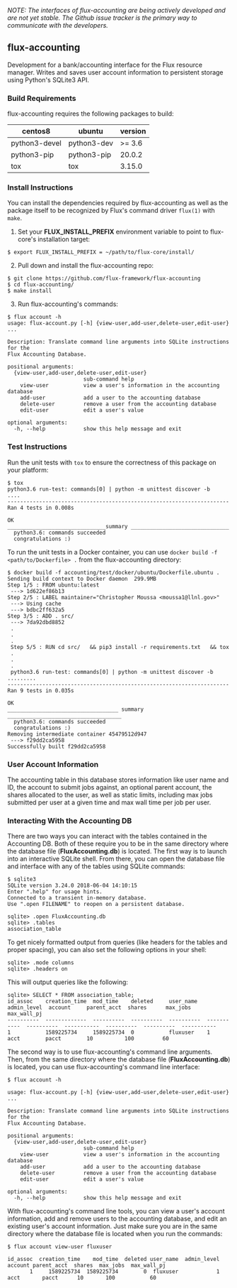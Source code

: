 _NOTE: The interfaces of flux-accounting are being actively developed and are not yet stable. The Github issue tracker is the primary way to communicate with the developers._

## flux-accounting

Development for a bank/accounting interface for the Flux resource manager. Writes and saves user account information to persistent storage using Python's SQLite3 API.

### Build Requirements

flux-accounting requires the following packages to build:

| centos8       | ubuntu      | version |
| ------        | --------    | ------- |
| python3-devel | python3-dev | >= 3.6  |
| python3-pip   | python3-pip | 20.0.2  |
| tox           | tox         | 3.15.0  |

### Install Instructions

You can install the dependencies required by flux-accounting as well as the package itself to be recognized by Flux's command driver `flux(1)` with `make`.

1. Set your **FLUX_INSTALL_PREFIX** environment variable to point to flux-core's installation target:

```
$ export FLUX_INSTALL_PREFIX = ~/path/to/flux-core/install/
```

2. Pull down and install the flux-accounting repo:

```
$ git clone https://github.com/flux-framework/flux-accounting
$ cd flux-accounting/
$ make install
```

3. Run flux-accounting's commands:

```
$ flux account -h
usage: flux-account.py [-h] {view-user,add-user,delete-user,edit-user} ...

Description: Translate command line arguments into SQLite instructions for the
Flux Accounting Database.

positional arguments:
  {view-user,add-user,delete-user,edit-user}
                        sub-command help
    view-user           view a user's information in the accounting database
    add-user            add a user to the accounting database
    delete-user         remove a user from the accounting database
    edit-user           edit a user's value

optional arguments:
  -h, --help            show this help message and exit
```

### Test Instructions

Run the unit tests with `tox` to ensure the correctness of this package on your platform:

```
$ tox
python3.6 run-test: commands[0] | python -m unittest discover -b
....
----------------------------------------------------------------------
Ran 4 tests in 0.008s

OK
_______________________________summary _______________________________
  python3.6: commands succeeded
  congratulations :)
```

To run the unit tests in a Docker container, you can use `docker build -f <path/to/Dockerfile> .` from the flux-accounting directory:

```
$ docker build -f accounting/test/docker/ubuntu/Dockerfile.ubuntu .
Sending build context to Docker daemon  299.9MB
Step 1/5 : FROM ubuntu:latest
 ---> 1d622ef86b13
Step 2/5 : LABEL maintainer="Christopher Moussa <moussa1@llnl.gov>"
 ---> Using cache
 ---> bdbc2ff632a5
Step 3/5 : ADD . src/
 ---> 7da92dbd8852
 .
 .
 .
 Step 5/5 : RUN cd src/   && pip3 install -r requirements.txt   && tox
 .
 .
 .
 python3.6 run-test: commands[0] | python -m unittest discover -b
.........
----------------------------------------------------------------------
Ran 9 tests in 0.035s

OK
___________________________________ summary ____________________________________
  python3.6: commands succeeded
  congratulations :)
Removing intermediate container 45479512d947
 ---> f29dd2ca5958
Successfully built f29dd2ca5958
```

### User Account Information

The accounting table in this database stores information like user name and ID, the account to submit jobs against, an optional parent account, the shares allocated to the user, as well as static limits, including max jobs submitted per user at a given time and max wall time per job per user.

### Interacting With the Accounting DB

There are two ways you can interact with the tables contained in the Accounting DB. Both of these require you to be in the same directory where the database file (**FluxAccounting.db**) is located. The first way is to launch into an interactive SQLite shell. From there, you can open the database file and interface with any of the tables using SQLite commands:

```
$ sqlite3
SQLite version 3.24.0 2018-06-04 14:10:15
Enter ".help" for usage hints.
Connected to a transient in-memory database.
Use ".open FILENAME" to reopen on a persistent database.

sqlite> .open FluxAccounting.db
sqlite> .tables
association_table
```

To get nicely formatted output from queries (like headers for the tables and proper spacing), you can also set the following options in your shell:

```
sqlite> .mode columns
sqlite> .headers on
```

This will output queries like the following:

```
sqlite> SELECT * FROM association_table;
id_assoc    creation_time  mod_time    deleted     user_name   admin_level  account     parent_acct  shares      max_jobs    max_wall_pj
----------  -------------  ----------  ----------  ----------  -----------  ----------  -----------  ----------  ----------  -----------
1           1589225734     1589225734  0           fluxuser    1            acct        pacct        10          100         60  
```

The second way is to use flux-accounting's command line arguments. Then, from the same directory where the database file (**FluxAccounting.db**) is located, you can use flux-accounting's command line interface:

```
$ flux account -h

usage: flux-account.py [-h] {view-user,add-user,delete-user,edit-user} ...

Description: Translate command line arguments into SQLite instructions for the
Flux Accounting Database.

positional arguments:
  {view-user,add-user,delete-user,edit-user}
                        sub-command help
    view-user           view a user's information in the accounting database
    add-user            add a user to the accounting database
    delete-user         remove a user from the accounting database
    edit-user           edit a user's value

optional arguments:
  -h, --help            show this help message and exit
```

With flux-accounting's command line tools, you can view a user's account information, add and remove users to the accounting database, and edit an existing user's account information. Just make sure you are in the same directory where the database file is located when you run the commands:

```
$ flux account view-user fluxuser

id_assoc  creation_time    mod_time  deleted user_name  admin_level account parent_acct  shares  max_jobs  max_wall_pj
       1     1589225734  1589225734        0  fluxuser            1    acct       pacct      10       100           60
```
